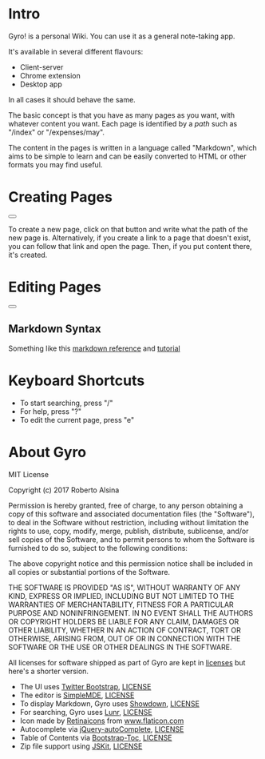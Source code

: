 # Intro

Gyro! is a personal Wiki. You can use it as a general note-taking app.

It's available in several different flavours:

* Client-server
* Chrome extension
* Desktop app

In all cases it should behave the same.

The basic concept is that you have as many pages as you want, with whatever content you want. Each page is identified by a *path* such as "/index" or "/expenses/may".

The content in the pages is written in a language called "Markdown", which aims to be simple to learn and can be easily converted to HTML or other formats you may find useful.

# Creating Pages

<button type="button" class="btn btn-info" aria-label="New Page"><span class="glyphicon glyphicon-plus-sign" aria-hidden="true"></span></button>

To create a new page, click on that button and write what the path of the new page is. Alternatively, if you create a link to a page that doesn't exist, you can follow that link and open the page. Then, if you put content there, it's created.

# Editing Pages

<button type="button" class="btn btn-info" aria-label="Edit Page"><span class="glyphicon glyphicon-edit" aria-hidden="true"></span></button>


## Markdown Syntax

Something like this [markdown reference](http://commonmark.org/help/) and [tutorial](http://commonmark.org/help/tutorial/)

# Keyboard Shortcuts

* To start searching, press "/"
* For help, press "?"
* To edit the current page, press "e"


# About Gyro

MIT License

Copyright (c) 2017 Roberto Alsina

Permission is hereby granted, free of charge, to any person obtaining a copy
of this software and associated documentation files (the "Software"), to deal
in the Software without restriction, including without limitation the rights
to use, copy, modify, merge, publish, distribute, sublicense, and/or sell
copies of the Software, and to permit persons to whom the Software is
furnished to do so, subject to the following conditions:

The above copyright notice and this permission notice shall be included in all
copies or substantial portions of the Software.

THE SOFTWARE IS PROVIDED "AS IS", WITHOUT WARRANTY OF ANY KIND, EXPRESS OR
IMPLIED, INCLUDING BUT NOT LIMITED TO THE WARRANTIES OF MERCHANTABILITY,
FITNESS FOR A PARTICULAR PURPOSE AND NONINFRINGEMENT. IN NO EVENT SHALL THE
AUTHORS OR COPYRIGHT HOLDERS BE LIABLE FOR ANY CLAIM, DAMAGES OR OTHER
LIABILITY, WHETHER IN AN ACTION OF CONTRACT, TORT OR OTHERWISE, ARISING FROM,
OUT OF OR IN CONNECTION WITH THE SOFTWARE OR THE USE OR OTHER DEALINGS IN THE
SOFTWARE.

All licenses for software shipped as part of Gyro are kept in [licenses](https://github.com/ralsina/gyro/tree/master/licenses) but here's a shorter version.

* The UI uses [Twitter Bootstrap](http://getbootstrap.com/), [LICENSE](https://github.com/twbs/bootstrap/blob/master/LICENSE)
* The editor is [SimpleMDE](https://github.com/sparksuite/simplemde-markdown-editor), [LICENSE](https://github.com/sparksuite/simplemde-markdown-editor/blob/master/LICENSE)
* To display Markdown, Gyro uses [Showdown](https://github.com/showdownjs/showdown), [LICENSE](https://github.com/showdownjs/showdown/blob/master/license.txt)
* For searching, Gyro uses [Lunr](https://lunrjs.com), [LICENSE](https://github.com/olivernn/lunr.js/blob/master/LICENSE)
* Icon made by [Retinaicons](http://www.flaticon.com/authors/retinaicons) from www.flaticon.com
* Autocomplete via [jQuery-autoComplete](https://github.com/Pixabay/jQuery-autoComplete), [LICENSE](http://www.opensource.org/licenses/mit-license.php)
* Table of Contents via [Bootstrap-Toc](https://github.com/afeld/bootstrap-toc), [LICENSE](https://github.com/afeld/bootstrap-toc/blob/gh-pages/LICENSE.md)
* Zip file support using [JSKit](https://stuk.github.io/jszip/), [LICENSE](https://github.com/Stuk/jszip/blob/master/LICENSE.markdown)